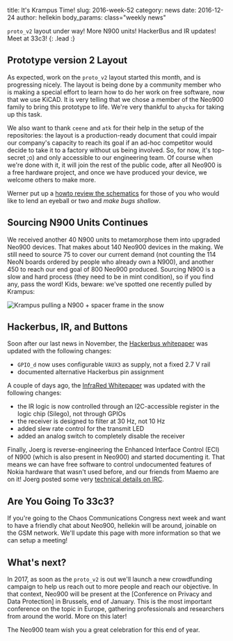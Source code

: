 title:    It's Krampus Time!
slug:     2016-week-52
category: news
date:     2016-12-24
author:   hellekin
body_params: class="weekly news"

`proto_v2` layout under way!  More N900 units!  HackerBus and IR
updates!  Meet at 33c3!
{: .lead :}

## Prototype version 2 Layout 

As expected, work on the `proto_v2` layout started this month, and is
progressing nicely.  The layout is being done by a community member
who is making a special effort to learn how to do her work on free
software, now that we use KiCAD.  It is very telling that we chose a
member of the Neo900 family to bring this prototype to life.  We're
very thankful to `ahycka` for taking up this task.

We also want to thank `ceene` and `atk` for their help in the setup of
the repositories: the layout is a production-ready document that could
impair our company's capacity to reach its goal if an ad-hoc
competitor would decide to take it to a factory without us being
involved.  So, for now, it's top-secret ;o) and only accessible to our
engineering team.  Of course when we're done with it, it will join the
rest of the public code, after all Neo900 is a free hardware project,
and once we have produced your device, we welcome others to make more.

Werner put up a [howto review the
schematics](/stuff/kicad/proto_v2/2016-11-20/review-howto.html) for
those of you who would like to lend an eyeball or two and _make bugs
shallow_.

## Sourcing N900 Units Continues

We received another 40 N900 units to metamorphose them into upgraded
Neo900 devices.  That makes about 140 Neo900 devices in the making.
We still need to source 75 to cover our current demand (not counting
the 114 NeoN boards ordered by people who already own a N900), and
another 450 to reach our end goal of 800 Neo900 produced.  Sourcing
N900 is a slow and hard process (they need to be in mint condition),
so if you find any, pass the word!  Kids, beware: we've spotted one
recently pulled by Krampus:

![Krampus pulling a N900 + spacer frame in the snow](/stuff/paste/pull-Aiy2aigh.jpg)

## Hackerbus, IR, and Buttons

Soon after our last news in November, the [Hackerbus whitepaper][hb]
was updated with the following changes:

- `GPIO_d` now uses configurable `VAUX3` as supply, not a fixed 2.7 V
  rail
- documented alternative Hackerbus pin assignment

[hb]: /stuff/papers/hb.pdf

A couple of days ago, the [InfraRed Whitepaper][ir] was updated with
the following changes:

- the IR logic is now controlled through an I2C-accessible register in
  the logic chip (Silego), not through GPIOs
- the receiver is designed to filter at 30 Hz, not 10 Hz
- added slew rate control for the transmit LED
- added an analog switch to completely disable the receiver

[ir]: /stuff/papers/ir.pdf

Finally, Joerg is reverse-engineering the Enhanced Interface Control
(ECI) of N900 (which is also present in Neo900) and started
documenting it.  That means we can have free software to control
undocumented features of Nokia hardware that wasn't used before, and
our friends from Maemo are on it!  Joerg posted some very [technical
details on IRC][d].

[d]: http://mg.pov.lt/maemo-irclog/%23maemo.2016-12-23.log.html#t2016-12-23T11:22:12

## Are You Going To 33c3?

If you're going to the Chaos Communications Congress next week and
want to have a friendly chat about Neo900, hellekin will be around,
joinable on the GSM network.  We'll update this page with more
information so that we can setup a meeting!

## What's next?

In 2017, as soon as the `proto_v2` is out we'll launch a new
crowdfunding campaign to help us reach out to more people and reach
our objective.  In that context, Neo900 will be present at the
[Conference on Privacy and Data Protection] in Brussels, end of
January.  This is the most important conference on the topic in
Europe, gathering professionals and researchers from around the world.
More on this later!

The Neo900 team wish you a great celebration for this end of year.

